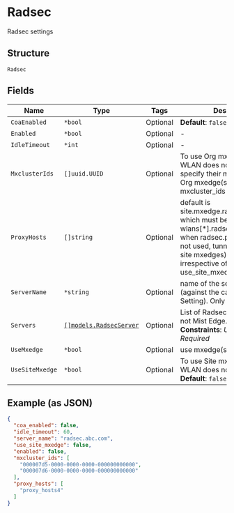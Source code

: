 
# Radsec

Radsec settings

## Structure

`Radsec`

## Fields

| Name | Type | Tags | Description |
|  --- | --- | --- | --- |
| `CoaEnabled` | `*bool` | Optional | **Default**: `false` |
| `Enabled` | `*bool` | Optional | - |
| `IdleTimeout` | `*int` | Optional | - |
| `MxclusterIds` | `[]uuid.UUID` | Optional | To use Org mxedges when this WLAN does not use mxtunnel, specify their mxcluster_ids.<br>Org mxedge(s) identified by mxcluster_ids |
| `ProxyHosts` | `[]string` | Optional | default is site.mxedge.radsec.proxy_hosts which must be a superset of all wlans[*].radsec.proxy_hosts<br>when radsec.proxy_hosts are not used, tunnel peers (org or site mxedges) are used irrespective of use_site_mxedge |
| `ServerName` | `*string` | Optional | name of the server to verify (against the cacerts in Org Setting). Only if not Mist Edge. |
| `Servers` | [`[]models.RadsecServer`](../../doc/models/radsec-server.md) | Optional | List of Radsec Servers. Only if not Mist Edge.<br>**Constraints**: *Unique Items Required* |
| `UseMxedge` | `*bool` | Optional | use mxedge(s) as radsecproxy |
| `UseSiteMxedge` | `*bool` | Optional | To use Site mxedges when this WLAN does not use mxtunnel<br>**Default**: `false` |

## Example (as JSON)

```json
{
  "coa_enabled": false,
  "idle_timeout": 60,
  "server_name": "radsec.abc.com",
  "use_site_mxedge": false,
  "enabled": false,
  "mxcluster_ids": [
    "000007d5-0000-0000-0000-000000000000",
    "000007d6-0000-0000-0000-000000000000"
  ],
  "proxy_hosts": [
    "proxy_hosts4"
  ]
}
```

